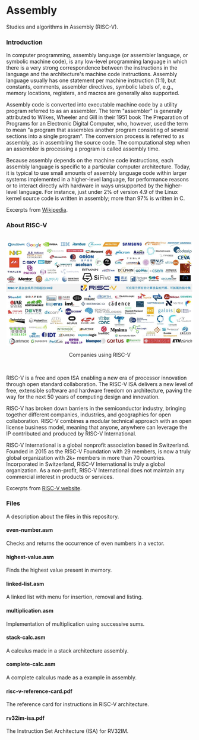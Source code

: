 # Assembly

Studies and algorithms in Assembly (RISC-V).

### Introduction

In computer programming, assembly language (or assembler language, or symbolic machine code), is any low-level programming language in which there is a very strong correspondence between the instructions in the language and the architecture's machine code instructions. Assembly language usually has one statement per machine instruction (1:1), but constants, comments, assembler directives, symbolic labels of, e.g., memory locations, registers, and macros are generally also supported.

Assembly code is converted into executable machine code by a utility program referred to as an assembler. The term "assembler" is generally attributed to Wilkes, Wheeler and Gill in their 1951 book The Preparation of Programs for an Electronic Digital Computer, who, however, used the term to mean "a program that assembles another program consisting of several sections into a single program". The conversion process is referred to as assembly, as in assembling the source code. The computational step when an assembler is processing a program is called assembly time.

Because assembly depends on the machine code instructions, each assembly language is specific to a particular computer architecture. Today, it is typical to use small amounts of assembly language code within larger systems implemented in a higher-level language, for performance reasons or to interact directly with hardware in ways unsupported by the higher-level language. For instance, just under 2% of version 4.9 of the Linux kernel source code is written in assembly; more than 97% is written in C.

Excerpts from [Wikipedia](https://en.wikipedia.org/wiki/Assembly_language).

### About RISC-V

<br/>
<div align="center">
<img src="./doc/companies-using-riscv.png" width="600" />
<p>Companies using RISC-V</p>
</div>
<br/>

RISC-V is a free and open ISA enabling a new era of processor innovation through open standard collaboration. The RISC-V ISA delivers a new level of free, extensible software and hardware freedom on architecture, paving the way for the next 50 years of computing design and innovation.

RISC-V has broken down barriers in the semiconductor industry, bringing together different companies, industries, and geographies for open collaboration. RISC-V combines a modular technical approach with an open license business model, meaning that anyone, anywhere can leverage the IP contributed and produced by RISC-V International.

RISC-V International is a global nonprofit association based in Switzerland. Founded in 2015 as the RISC-V Foundation with 29 members, is now a truly global organization with 2k+ members in more than 70 countries. Incorporated in Switzerland, RISC-V International is truly a global organization. As a non-profit, RISC-V International does not maintain any commercial interest in products or services.

Excerpts from [RISC-V website](https://riscv.org/about/).

### Files

A description about the files in this repository.

#### even-number.asm

Checks and returns the occurrence of even numbers in a vector.

#### highest-value.asm

Finds the highest value present in memory.

#### linked-list.asm

A linked list with menu for insertion, removal and listing.

#### multiplication.asm

Implementation of multiplication using successive sums.

#### stack-calc.asm

A calculus made in a stack architecture assembly.

#### complete-calc.asm

A complete calculus made as a example in assembly.

#### risc-v-reference-card.pdf

The reference card for instructions in RISC-V architecture.

#### rv32im-isa.pdf

The Instruction Set Architecture (ISA) for RV32IM.

